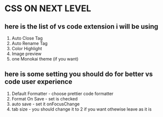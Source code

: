 # CSS ON NEXT LEVEL

## here is the list of vs code extension i will be using

1. Auto Close Tag
2. Auto Rename Tag
3. Color Highlight
4. Image preview
5. one Monokai theme (if you want)

## here is some setting you should do for better vs code user experience

1. Default Formatter - choose prettier code formatter
2. Format On Save - set is checked
3. auto save - set it onFocusChange
4. tab size - you should change it to 2 if you want othewise leave as it is
